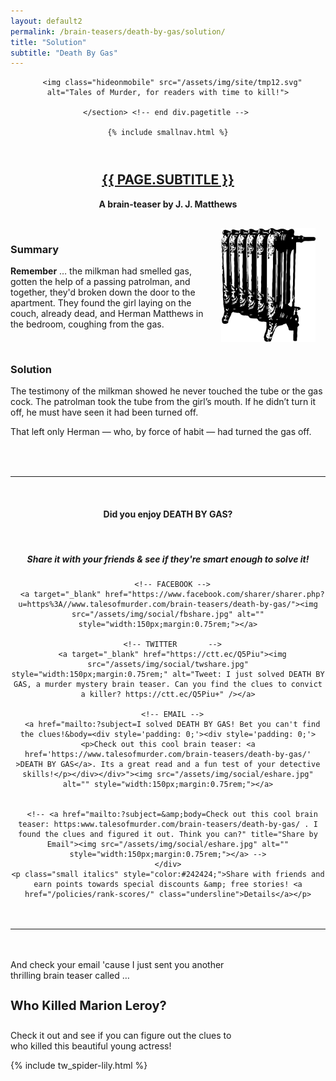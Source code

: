 ```yaml
---
layout: default2
permalink: /brain-teasers/death-by-gas/solution/
title: "Solution"
subtitle: "Death By Gas"
---
```


<div class="{{ page.title }}">

  <header class="pagehead">
     <section class="pagetitle">
      
      <img class="hideonmobile" src="/assets/img/site/tmp12.svg" alt="Tales of Murder, for readers with time to kill!">
    
    </section> <!-- end div.pagetitle --> 
    
    {% include smallnav.html %}
    
  </header>

  <section class="container card__container">
    <h2 style="text-align:center;color:#8b0000;text-transform:uppercase;"><a href="/brain-teasers/death-by-gas/">{{ page.subtitle }}</a></h2>
    <p style="text-align:center;font-weight:bold;">A brain-teaser by J. J. Matthews</p>
    <img src="/assets/img/short-stories/radiator.svg" alt="Death by Gas" style="margin:1rem;width:400px;max-width:30%;float:right;">
  	<br>
    <h3 class="chaptertitle">Summary</h3>
    <p><strong>Remember</strong> &hellip; the milkman had smelled gas, gotten the help of a passing patrolman, and together, they'd broken down the door to the apartment. They found the girl laying on the couch, already dead, and Herman Matthews in the bedroom, coughing from the gas.</p>
    <!-- <p>Neither testified that they had touched the gas cock. The cop removed the tube from the girl's mouth while the milkman opened windows to vent the gas still in the room.</p> -->
    <br>
    <h3 class="chaptertitle">Solution</h3>
  	<p>The testimony of the milkman showed he never touched the tube or the gas cock. The patrolman took the tube from the girl’s mouth. If he didn’t turn it off, he must have seen it had been turned off.</p>
    <p class="bold">That left only Herman — who, by force of habit — had turned the gas off.</p>
  </section>
    <br>

  <section class="shareby bloodred hidden" style="margin-top:2rem;text-align:center;">
    <hr class="bloodred">
    <br>
    <h4>Did you enjoy DEATH BY GAS?</h4>
    <br>
    <h5>Share it with your friends &amp; see if they're smart&nbsp;enough&nbsp;to&nbsp;solve&nbsp;it!</h5>
    <div class="shareby__imgs">

      <!-- FACEBOOK -->
      <a target="_blank" href="https://www.facebook.com/sharer/sharer.php?u=https%3A//www.talesofmurder.com/brain-teasers/death-by-gas/"><img src="/assets/img/social/fbshare.jpg" alt="" style="width:150px;margin:0.75rem;"></a>

      <!-- TWITTER       -->
      <a target="_blank" href="https://ctt.ec/Q5Piu"><img src="/assets/img/social/twshare.jpg" style="width:150px;margin:0.75rem;" alt="Tweet: I just solved DEATH BY GAS, a murder mystery brain teaser. Can you find the clues to convict a killer? https://ctt.ec/Q5Piu+" /></a>

      <!-- EMAIL -->
      <a href="mailto:?subject=I solved DEATH BY GAS! Bet you can't find the clues!&body=<div style='padding: 0;'><div style='padding: 0;'><p>Check out this cool brain teaser: <a href='https://www.talesofmurder.com/brain-teasers/death-by-gas/' >DEATH BY GAS</a>. Its a great read and a fun test of your detective skills!</p></div></div>"><img src="/assets/img/social/eshare.jpg" alt="" style="width:150px;margin:0.75rem;"></a>

      
      <!-- <a href="mailto:?subject=&amp;body=Check out this cool brain teaser: https:www.talesofmurder.com/brain-teasers/death-by-gas/ . I found the clues and figured it out. Think you can?" title="Share by Email"><img src="/assets/img/social/eshare.jpg" alt="" style="width:150px;margin:0.75rem;"></a> -->
    </div>
    <p class="small italics" style="color:#242424;">Share with friends and earn points towards special discounts &amp; free stories! <a href="/policies/rank-scores/" class="undersline">Details</a></p>
  </section>

  <section class="wkml__tease hidden" style="margin-top:1rem;">
    <hr style="margin: 3rem 0;">
    <div class="center" style="width:650px;max-width:75%;">
      <p class="center bold">And check your email 'cause I just sent you another thrilling brain teaser called &hellip;</p>
      <h4 class="bloodred uppercase bold margin1r" style="font-size: 1.25rem">Who&nbsp;Killed&nbsp;Marion&nbsp;Leroy?</h4>
      <p>Check it out and see if you can figure out the clues to who killed this&nbsp;beautiful&nbsp;young&nbsp;actress!</p>
    </div>
  </section>

  {% include tw_spider-lily.html %}

</div>




